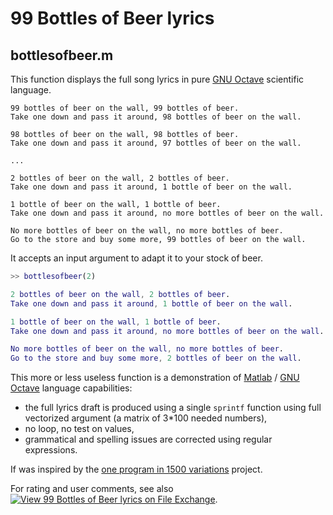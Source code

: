 # 99 Bottles of Beer lyrics

## bottlesofbeer.m

This function displays the full song lyrics in pure [GNU Octave](www.octave.org) scientific language.
```text
99 bottles of beer on the wall, 99 bottles of beer.
Take one down and pass it around, 98 bottles of beer on the wall.

98 bottles of beer on the wall, 98 bottles of beer.
Take one down and pass it around, 97 bottles of beer on the wall.

...

2 bottles of beer on the wall, 2 bottles of beer.
Take one down and pass it around, 1 bottle of beer on the wall.

1 bottle of beer on the wall, 1 bottle of beer.
Take one down and pass it around, no more bottles of beer on the wall.

No more bottles of beer on the wall, no more bottles of beer.
Go to the store and buy some more, 99 bottles of beer on the wall.
```

It accepts an input argument to adapt it to your stock of beer.

```matlab
>> bottlesofbeer(2)

2 bottles of beer on the wall, 2 bottles of beer.
Take one down and pass it around, 1 bottle of beer on the wall.

1 bottle of beer on the wall, 1 bottle of beer.
Take one down and pass it around, no more bottles of beer on the wall.

No more bottles of beer on the wall, no more bottles of beer.
Go to the store and buy some more, 2 bottles of beer on the wall.
```

This more or less useless function is a demonstration of [Matlab](www.mathworks.com) / [GNU Octave](www.octave.org) language capabilities:
- the full lyrics draft is produced using a single `sprintf` function using full vectorized argument (a matrix of 3*100 needed numbers),
- no loop, no test on values,
- grammatical and spelling issues are corrected using regular expressions.

If was inspired by the [one program in 1500 variations](https://www.99-bottles-of-beer.net/) project.

For rating and user comments, see also [![View 99 Bottles of Beer lyrics on File Exchange](https://www.mathworks.com/matlabcentral/images/matlab-file-exchange.svg)](https://fr.mathworks.com/matlabcentral/fileexchange/154935-99-bottles-of-beer-lyrics).
